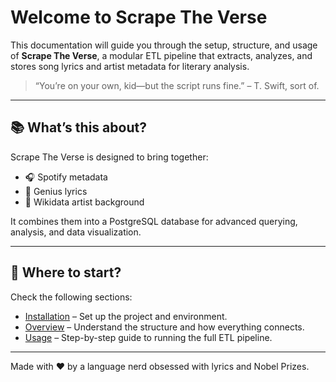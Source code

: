 # Welcome to Scrape The Verse

This documentation will guide you through the setup, structure, and usage of **Scrape The Verse**, a modular ETL pipeline that extracts, analyzes, and stores song lyrics and artist metadata for literary analysis.

> “You’re on your own, kid—but the script runs fine.” – T. Swift, sort of.

---

## 📚 What’s this about?

Scrape The Verse is designed to bring together:

- 🎧 Spotify metadata
- 📝 Genius lyrics
- 🧠 Wikidata artist background

It combines them into a PostgreSQL database for advanced querying, analysis, and data visualization.

---

## 📌 Where to start?

Check the following sections:

- [Installation](installation.md) – Set up the project and environment.
- [Overview](overview.md) – Understand the structure and how everything connects.
- [Usage](usage.md) – Step-by-step guide to running the full ETL pipeline.

---

Made with ❤️ by a language nerd obsessed with lyrics and Nobel Prizes.